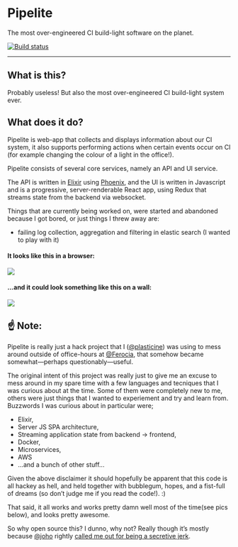 # Pipelite
The most over-engineered CI build-light software on the planet.

[![Build status](https://badge.buildkite.com/da22a33757c42fc1ff5c50cc1e53b5da64ff314ecf83897df9.svg?branch=master)](https://buildkite.com/ferocia/pipelite)

***

## What is this?

Probably useless! But also the most over-engineered CI build-light system ever.

## What does it do?

Pipelite is web-app that collects and displays information about our CI system, it also supports performing actions when certain events occur on CI (for example changing the colour of a light in the office!).

Pipelite consists of several core services, namely an API and UI service.

The API is written in [Elixir](http://elixir-lang.org/) using [Phoenix](http://www.phoenixframework.org/), and the UI is written in Javascript and is a progressive, server-renderable React app, using Redux that streams state from the backend via websocket.

Things that are currently being worked on, were started and abandoned because I got bored, or just things I threw away are:

- failing log collection, aggregation and filtering in elastic search (I wanted to play with it)

#### It looks like this in a browser:

![](/../master/doc/browser.png?raw=true)

#### ...and it could look something like this on a wall:

![](/../master/doc/wall.jpg?raw=true)

## :point_up: Note:

Pipelite is really just a hack project that I ([@plasticine](https://github.com/plasticine)) was using to mess around outside of office-hours at [@Ferocia](https://github.com/Ferocia), that somehow became somewhat—perhaps questionably—useful.

The original intent of this project was really just to give me an excuse to mess around in my spare time with a few languages and tecniques that I was curious about at the time. Some of them were completely new to me, others were just things that I wanted to experiement and try and learn from. Buzzwords I was curious about in particular were;
- Elixir,
- Server JS SPA architecture,
- Streaming application state from backend -> frontend,
- Docker,
- Microservices,
- AWS
- ...and a bunch of other stuff...

Given the above disclaimer it should hopefully be apparent that this code is all hackey as hell, and held together with bubblegum, hopes, and a fist-full of dreams (so don’t judge me if you read the code!). :)

That said, it all works and works pretty damn well most of the time(see pics below), and looks pretty awesome.

So why open source this? I dunno, why not? Really though it’s mostly because [@joho](https://github.com/joho) rightly [called me out for being a secretive jerk](https://twitter.com/johnbarton/status/743736597074456576).
